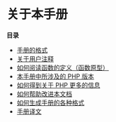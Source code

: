 关于本手册
==========

**目录**

-   [手册的格式](/about/formats.html)
-   [关于用户注释](/about/notes.html)
-   [如何阅读函数的定义（函数原型）](/about/prototypes.html)
-   [本手册中所涉及的 PHP 版本](/about/phpversions.html)
-   [如何得到关于 PHP 更多的信息](/about/more.html)
-   [如何帮助改进本文档](/about/howtohelp.html)
-   [如何生成手册的各种格式](/about/generate.html)
-   [手册译文](/about/translations.html)
